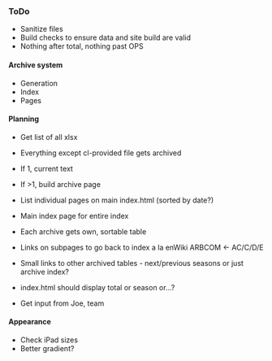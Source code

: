 ### ToDo
- Sanitize files
- Build checks to ensure data and site build are valid
- Nothing after total, nothing past OPS
#### Archive system
- Generation
- Index
- Pages

#### Planning
- Get list of all xlsx
- Everything except cl-provided file gets archived
- If 1, current text
- If >1, build archive page
- List individual pages on main index.html (sorted by date?)
- Main index page for entire index
- Each archive gets own, sortable table
- Links on subpages to go back to index a la enWiki ARBCOM <- AC/C/D/E
- Small links to other archived tables - next/previous seasons or just archive index?

- index.html should display total or season or...?
- Get input from Joe, team


#### Appearance
- Check iPad sizes
- Better gradient?

